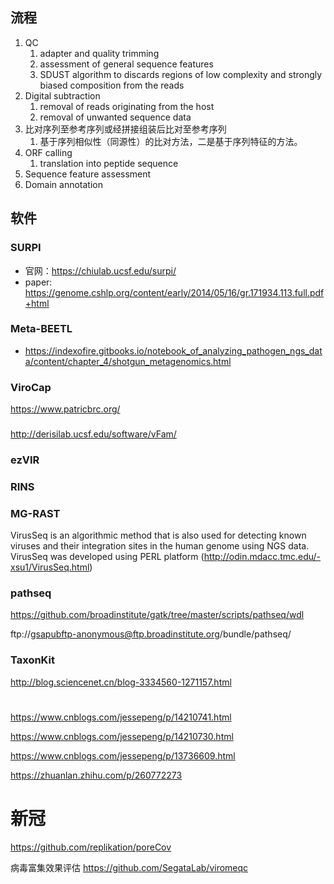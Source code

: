 ## 流程
1. QC
   1. adapter and quality trimming
   2. assessment of general sequence features
   3.  SDUST algorithm to discards regions of low complexity and strongly biased composition from the reads
2. Digital subtraction
   1. removal of reads originating from the host
   2. removal of unwanted sequence data
3. 比对序列至参考序列或经拼接组装后比对至参考序列
   1. 基于序列相似性（同源性）的比对方法，二是基于序列特征的方法。
4. ORF calling
   1. translation into peptide sequence
5. Sequence feature assessment
6. Domain annotation




## 软件
### SURPI
+ 官网：https://chiulab.ucsf.edu/surpi/
+ paper: https://genome.cshlp.org/content/early/2014/05/16/gr.171934.113.full.pdf+html

### Meta-BEETL
+ https://indexofire.gitbooks.io/notebook_of_analyzing_pathogen_ngs_data/content/chapter_4/shotgun_metagenomics.html
  
### ViroCap
https://www.patricbrc.org/

### 
http://derisilab.ucsf.edu/software/vFam/

### ezVIR
### RINS
### MG-RAST
VirusSeq is an algorithmic method that is also used for detecting known viruses and their integration sites in the human genome using NGS data. VirusSeq was developed using PERL platform (http://odin.mdacc.tmc.edu/-xsu1/VirusSeq.html)
### pathseq
https://github.com/broadinstitute/gatk/tree/master/scripts/pathseq/wdl

ftp://gsapubftp-anonymous@ftp.broadinstitute.org/bundle/pathseq/

### TaxonKit
http://blog.sciencenet.cn/blog-3334560-1271157.html

#
https://www.cnblogs.com/jessepeng/p/14210741.html

https://www.cnblogs.com/jessepeng/p/14210730.html

https://www.cnblogs.com/jessepeng/p/13736609.html



https://zhuanlan.zhihu.com/p/260772273

# 新冠
https://github.com/replikation/poreCov

病毒富集效果评估
https://github.com/SegataLab/viromeqc	